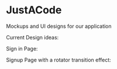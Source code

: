# JustACode
Mockups and UI designs for our application


Current Design ideas:


Sign in Page:





Signup Page with a rotator transition effect:



